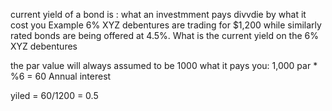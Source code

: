 current yield of a bond is :
what an investmment pays divvdie by what it cost you
Example
6% XYZ debentures are trading for $1,200 while similarly rated bonds are being offered at 4.5%. What is the current yield on the 6% XYZ debentures

the par value will always assumed to be 1000
what it pays you: 1,000 par \* %6 = 60
Annual interest

yiled = 60/1200 = 0.5 
